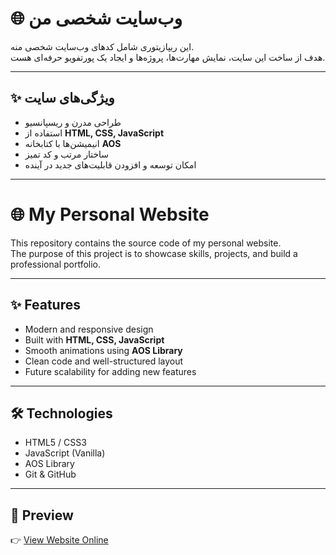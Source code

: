 # 🌐 وب‌سایت شخصی من

این ریپازیتوری شامل کدهای وب‌سایت شخصی منه.  
هدف از ساخت این سایت، نمایش مهارت‌ها، پروژه‌ها و ایجاد یک پورتفویو حرفه‌ای هست.  

---

## ✨ ویژگی‌های سایت
- طراحی مدرن و ریسپانسیو  
- استفاده از **HTML, CSS, JavaScript**  
- انیمیشن‌ها با کتابخانه **AOS**  
- ساختار مرتب و کد تمیز  
- امکان توسعه و افزودن قابلیت‌های جدید در آینده  


---
# 🌐 My Personal Website

This repository contains the source code of my personal website.  
The purpose of this project is to showcase skills, projects, and build a professional portfolio.  

---

## ✨ Features
- Modern and responsive design  
- Built with **HTML, CSS, JavaScript**  
- Smooth animations using **AOS Library**  
- Clean code and well-structured layout  
- Future scalability for adding new features  

---

## 🛠️ Technologies
- HTML5 / CSS3  
- JavaScript (Vanilla)  
- AOS Library  
- Git & GitHub  

---

## 📸 Preview
👉 [View Website Online](https://a-darkmountain.github.io/wizard-website/)
